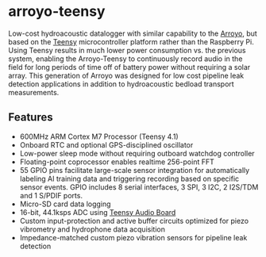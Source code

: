 # arroyo-teensy
Low-cost hydroacoustic datalogger with similar capability to the [Arroyo](https://github.com/bugoutput/arroyo-hydroacoustic-logger), but based on the [Teensy](https://www.pjrc.com/teensy/) microcontroller platform rather than the Raspberry Pi. Using Teensy results in much lower power consumption vs. the previous system, enabling the Arroyo-Teensy to continuously record audio in the field for long periods of time off of battery power without requiring a solar array. This generation of Arroyo was designed for low cost pipeline leak detection applications in addition to hydroacoustic bedload transport measurements.
## Features
- 600MHz ARM Cortex M7 Processor (Teensy 4.1)
- Onboard RTC and optional GPS-disciplined oscillator
- Low-power sleep mode without requiring outboard watchdog controller
- Floating-point coprocessor enables realtime 256-point FFT
- 55 GPIO pins facilitate large-scale sensor integration for automatically labeling AI training data and triggering recording based on specific sensor events. GPIO includes 8 serial interfaces, 3 SPI, 3 I2C, 2 I2S/TDM and 1 S/PDIF ports. 
- Micro-SD card data logging
- 16-bit, 44.1ksps ADC using [Teensy Audio Board](https://www.pjrc.com/store/teensy3_audio.html)
- Custom input-protection and active buffer circuits optimized for piezo vibrometry and hydrophone data acquisition
- Impedance-matched custom piezo vibration sensors for pipeline leak detection
  
